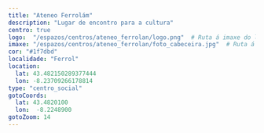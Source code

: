 ```yaml
---
title: "Ateneo Ferrolám"
description: "Lugar de encontro para a cultura"
centro: true
logo:  "/espazos/centros/ateneo_ferrolan/logo.png"  # Ruta á imaxe do logo
imaxe: "/espazos/centros/ateneo_ferrolan/foto_cabeceira.jpg"  # Ruta á imaxe de fondo
cor: "#1f7dbd"
localidade: "Ferrol"
location:
  lat: 43.482150289377444
  lon: -8.23709266178814
type: "centro_social"
gotoCoords:
  lat: 43.4820100
  lon:  -8.2248900
gotoZoom: 14
---
```


